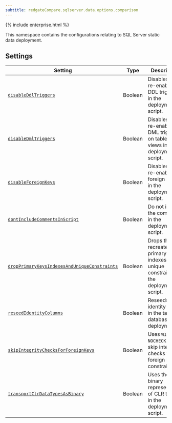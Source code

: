 ```yaml
---
subtitle: redgateCompare.sqlserver.data.options.comparison
---
```


{% include enterprise.html %}

This namespace contains the configurations relating to SQL Server static data deployment.

## Settings

| Setting                                                                                                                                                                                                                                       | Type    | Description                                                                                  |
|-----------------------------------------------------------------------------------------------------------------------------------------------------------------------------------------------------------------------------------------------|---------|----------------------------------------------------------------------------------------------|
| [`disableDdlTriggers`](<Configuration/Redgate Compare Namespace/Redgate Compare SQL Server Namespace/SQL Server Data Deployment Options Namespace/SQL Server Data disable DDL Triggers Setting>)                                              | Boolean | Disables then re-enables DDL triggers in the deployment script.                              |
| [`disableDmlTriggers`](<Configuration/Redgate Compare Namespace/Redgate Compare SQL Server Namespace/SQL Server Data Deployment Options Namespace/SQL Server Data disable DML Triggers Setting>)                                              | Boolean | Disables then re-enables DML triggers on tables and views in the deployment script.          |
| [`disableForeignKeys`](<Configuration/Redgate Compare Namespace/Redgate Compare SQL Server Namespace/SQL Server Data Deployment Options Namespace/SQL Server Data Disable Foreign Keys Setting>)                                              | Boolean | Disables then re-enables foreign keys in the deployment script.                              |
| [`dontIncludeCommentsInScript`](<Configuration/Redgate Compare Namespace/Redgate Compare SQL Server Namespace/SQL Server Data Deployment Options Namespace/SQL Server Data Dont Include Comments In Script Setting>)                          | Boolean | Do not include the comments in the deployment script.                                        |
| [`dropPrimaryKeysIndexesAndUniqueConstraints`](<Configuration/Redgate Compare Namespace/Redgate Compare SQL Server Namespace/SQL Server Data Deployment Options Namespace/SQL Server Data Drop Primary Keys Indexes And Constraints Setting>) | Boolean | Drops then recreates primary keys, indexes, and unique constraints in the deployment script. |
| [`reseedIdentityColumns`](<Configuration/Redgate Compare Namespace/Redgate Compare SQL Server Namespace/SQL Server Data Deployment Options Namespace/SQL Server Data Reseed Identity Columns Setting>)                                        | Boolean | Reseeds identity values in the target database after deployment.                             |
| [`skipIntegrityChecksForForeignKeys`](<Configuration/Redgate Compare Namespace/Redgate Compare SQL Server Namespace/SQL Server Data Deployment Options Namespace/SQL Server Data Skip Integrity Checks For Foreign Keys Setting>)             | Boolean | Uses `WITH NOCHECK` to skip integrity checks for foreign key constraints.                    |
| [`transportClrDataTypesAsBinary`](<Configuration/Redgate Compare Namespace/Redgate Compare SQL Server Namespace/SQL Server Data Deployment Options Namespace/SQL Server Data Transport CLR Data Types As Binary Setting>)                     | Boolean | Uses the binary representation of CLR types in the deployment script.                        |